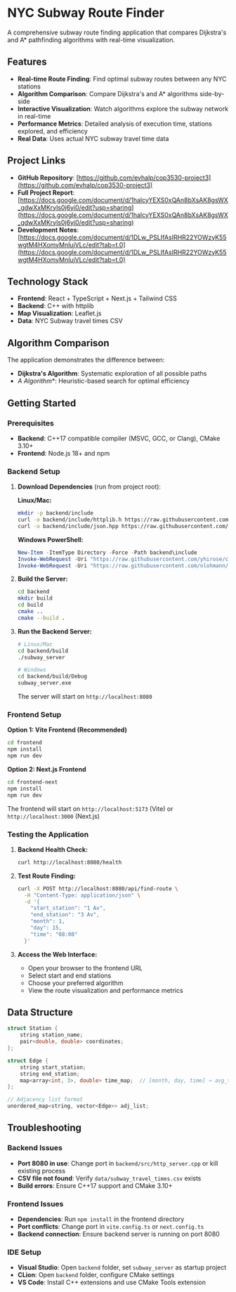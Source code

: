 # NYC Subway Route Finder

A comprehensive subway route finding application that compares Dijkstra's and A* pathfinding algorithms with real-time visualization.

## Features

- **Real-time Route Finding**: Find optimal subway routes between any NYC stations
- **Algorithm Comparison**: Compare Dijkstra's and A* algorithms side-by-side
- **Interactive Visualization**: Watch algorithms explore the subway network in real-time
- **Performance Metrics**: Detailed analysis of execution time, stations explored, and efficiency
- **Real Data**: Uses actual NYC subway travel time data

## Project Links

- **GitHub Repository**: [https://github.com/evhalp/cop3530-project3](https://github.com/evhalp/cop3530-project3)
- **Full Project Report**: [https://docs.google.com/document/d/1halcyYEXS0xQAn8bXsAK8gsWX_gdwXxMKryls0j6yi0/edit?usp=sharing](https://docs.google.com/document/d/1halcyYEXS0xQAn8bXsAK8gsWX_gdwXxMKryls0j6yi0/edit?usp=sharing)
- **Development Notes**: [https://docs.google.com/document/d/1DLw_PSLIfAsIRHR22YOWzyK55wgtM4HXomyMnlujVLc/edit?tab=t.0](https://docs.google.com/document/d/1DLw_PSLIfAsIRHR22YOWzyK55wgtM4HXomyMnlujVLc/edit?tab=t.0)

## Technology Stack

- **Frontend**: React + TypeScript + Next.js + Tailwind CSS
- **Backend**: C++ with httplib
- **Map Visualization**: Leaflet.js
- **Data**: NYC Subway travel times CSV

## Algorithm Comparison

The application demonstrates the difference between:
- **Dijkstra's Algorithm**: Systematic exploration of all possible paths
- **A* Algorithm**: Heuristic-based search for optimal efficiency

## Getting Started

### Prerequisites

- **Backend**: C++17 compatible compiler (MSVC, GCC, or Clang), CMake 3.10+
- **Frontend**: Node.js 18+ and npm

### Backend Setup

1. **Download Dependencies** (run from project root):

   **Linux/Mac:**
   ```bash
   mkdir -p backend/include
   curl -o backend/include/httplib.h https://raw.githubusercontent.com/yhirose/cpp-httplib/master/httplib.h
   curl -o backend/include/json.hpp https://raw.githubusercontent.com/nlohmann/json/develop/single_include/nlohmann/json.hpp
   ```

   **Windows PowerShell:**
   ```powershell
   New-Item -ItemType Directory -Force -Path backend\include
   Invoke-WebRequest -Uri "https://raw.githubusercontent.com/yhirose/cpp-httplib/master/httplib.h" -OutFile "backend\include\httplib.h"
   Invoke-WebRequest -Uri "https://raw.githubusercontent.com/nlohmann/json/develop/single_include/nlohmann/json.hpp" -OutFile "backend\include\json.hpp"
   ```

2. **Build the Server:**
   ```bash
   cd backend
   mkdir build
   cd build
   cmake ..
   cmake --build .
   ```

3. **Run the Backend Server:**
   ```bash
   # Linux/Mac
   cd backend/build
   ./subway_server
   
   # Windows
   cd backend/build/Debug
   subway_server.exe
   ```

   The server will start on `http://localhost:8080`

### Frontend Setup

**Option 1: Vite Frontend (Recommended)**
```bash
cd frontend
npm install
npm run dev
```

**Option 2: Next.js Frontend**
```bash
cd frontend-next
npm install
npm run dev
```

The frontend will start on `http://localhost:5173` (Vite) or `http://localhost:3000` (Next.js)

### Testing the Application

1. **Backend Health Check:**
   ```bash
   curl http://localhost:8080/health
   ```

2. **Test Route Finding:**
   ```bash
   curl -X POST http://localhost:8080/api/find-route \
     -H "Content-Type: application/json" \
     -d '{
       "start_station": "1 Av",
       "end_station": "3 Av",
       "month": 1,
       "day": 15,
       "time": "08:00"
     }'
   ```

3. **Access the Web Interface:**
   - Open your browser to the frontend URL
   - Select start and end stations
   - Choose your preferred algorithm
   - View the route visualization and performance metrics

## Data Structure

```cpp
struct Station {
    string station_name;
    pair<double, double> coordinates;
};

struct Edge {
    string start_station;
    string end_station;
    map<array<int, 3>, double> time_map;  // [month, day, time] → avg_time
};

// Adjacency list format
unordered_map<string, vector<Edge>> adj_list;
```

## Troubleshooting

### Backend Issues
- **Port 8080 in use**: Change port in `backend/src/http_server.cpp` or kill existing process
- **CSV file not found**: Verify `data/subway_travel_times.csv` exists
- **Build errors**: Ensure C++17 support and CMake 3.10+

### Frontend Issues
- **Dependencies**: Run `npm install` in the frontend directory
- **Port conflicts**: Change port in `vite.config.ts` or `next.config.ts`
- **Backend connection**: Ensure backend server is running on port 8080

### IDE Setup
- **Visual Studio**: Open `backend` folder, set `subway_server` as startup project
- **CLion**: Open `backend` folder, configure CMake settings
- **VS Code**: Install C++ extensions and use CMake Tools extension 

